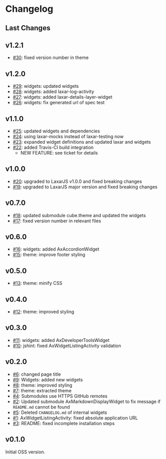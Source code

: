 # Changelog

## Last Changes

## v1.2.1

- [#30](https://github.com/LaxarJS/widget-browser/issues/30): fixed version number in theme


## v1.2.0

- [#29](https://github.com/LaxarJS/widget-browser/issues/29): widgets: updated widgets
- [#28](https://github.com/LaxarJS/widget-browser/issues/28): widgets: added laxar-log-activity
- [#27](https://github.com/LaxarJS/widget-browser/issues/27): widgets: added laxar-details-layer-widget
- [#26](https://github.com/LaxarJS/widget-browser/issues/26): widgets: fix generated url of spec test


## v1.1.0

- [#25](https://github.com/LaxarJS/widget-browser/issues/25): updated widgets and dependencies
- [#24](https://github.com/LaxarJS/widget-browser/issues/24): using laxar-mocks instead of laxar-testing now
- [#23](https://github.com/LaxarJS/widget-browser/issues/23): expanded widget definitions and updated laxar and widgets
- [#22](https://github.com/LaxarJS/widget-browser/issues/22): added Travis-CI build integration
    + NEW FEATURE: see ticket for details


## v1.0.0

- [#20](https://github.com/LaxarJS/widget-browser/issues/20): upgraded to LaxarJS v1.0.0 and fixed breaking changes
- [#19](https://github.com/LaxarJS/widget-browser/issues/19): upgraded to LaxarJS major version and fixed breaking changes


## v0.7.0

- [#18](https://github.com/LaxarJS/widget-browser/issues/18): updated submodule cube.theme and updated the widgets
- [#17](https://github.com/LaxarJS/widget-browser/issues/17): fixed version number in relevant files


## v0.6.0

- [#16](https://github.com/LaxarJS/widget-browser/issues/16): widgets: added AxAccordionWidget
- [#15](https://github.com/LaxarJS/widget-browser/issues/15): theme: improve footer styling


## v0.5.0

- [#13](https://github.com/LaxarJS/widget-browser/issues/13): theme: minify CSS


## v0.4.0

- [#12](https://github.com/LaxarJS/widget-browser/issues/12): theme: improved styling


## v0.3.0

- [#11](https://github.com/LaxarJS/widget-browser/issues/11): widgets: added AxDeveloperToolsWidget
- [#10](https://github.com/LaxarJS/widget-browser/issues/10): jshint: fixed AxWidgetListingActivity validation


## v0.2.0

- [#6](https://github.com/LaxarJS/widget-browser/issues/6): changed page title
- [#9](https://github.com/LaxarJS/widget-browser/issues/9): Widgets: added new widgets
- [#8](https://github.com/LaxarJS/widget-browser/issues/8): theme: improved styling
- [#7](https://github.com/LaxarJS/widget-browser/issues/7): theme: extracted theme
- [#4](https://github.com/LaxarJS/widget-browser/issues/4): Submodules use HTTPS GitHub remotes
- [#2](https://github.com/LaxarJS/widget-browser/issues/2): Updated submodule AxMarkdownDisplayWidget to fix message if `README.md` cannot be found
- [#5](https://github.com/LaxarJS/widget-browser/issues/5): Deleted `CHANGELOG.md` of internal widgets
- [#1](https://github.com/LaxarJS/widget-browser/issues/1): AxWidgetListingActivity: fixed absolute application URL
- [#3](https://github.com/LaxarJS/widget-browser/issues/3): README: fixed incomplete installation steps


## v0.1.0

Initial OSS version.
